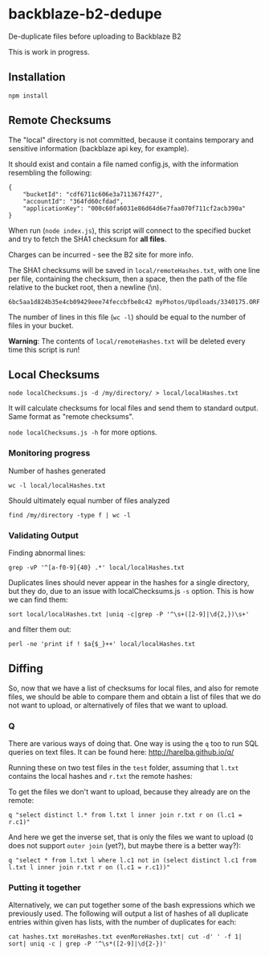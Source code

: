 # backblaze-b2-dedupe
De-duplicate files before uploading to Backblaze B2

This is work in progress.

## Installation

```
npm install
```


## Remote Checksums

The "local" directory is not committed, because it contains temporary and sensitive information (backblaze api key, for example).

It should exist and contain a file named config.js, with the information resembling the following:

```
{
	"bucketId": "cdf6711c606e3a711367f427",
	"accountId": "364fd60cfdad",
	"applicationKey": "000c60fa6031e86d64d6e7faa070f711cf2acb390a"
}
```

When run (`node index.js`), this script will connect to the specified bucket and try to fetch the SHA1 checksum for **all files**. 

Charges can be incurred - see the B2 site for more info.

The SHA1 checksums will be saved in `local/remoteHashes.txt`, with one line per file, containing the checksum, then a space, then the path of the file relative to the bucket root, then a newline (\n).

```
6bc5aa1d824b35e4cb09429eee74feccbfbe8c42 myPhotos/Updloads/3340175.ORF
```

The number of lines in this file (`wc -l`) should be equal to the number of files in your bucket.

**Warning**: The contents of `local/remoteHashes.txt` will be deleted every time this script is run!

## Local Checksums

```
node localChecksums.js -d /my/directory/ > local/localHashes.txt
```

It will calculate checksums for local files and send them to standard output. Same format as "remote checksums".

`node localChecksums.js -h` for more options.

### Monitoring progress

Number of hashes generated
```
wc -l local/localHashes.txt
```

Should ultimately equal number of files analyzed
```
find /my/directory -type f | wc -l
```

### Validating Output

Finding abnormal lines:
```
grep -vP '^[a-f0-9]{40} .*' local/localHashes.txt
```

Duplicates lines should never appear in the hashes for a single directory, but they do, due to an issue with localChecksums.js `-s` option. This is how we can find them:
```
sort local/localHashes.txt |uniq -c|grep -P '^\s+([2-9]|\d{2,})\s+'
```

and filter them out:
```
perl -ne 'print if ! $a{$_}++' local/localHashes.txt
```

## Diffing

So, now that we have a list of checksums for local files, and also for remote files, we should be able to compare them and obtain a list of files that we do not want to upload, or alternatively of files that we want to upload.

### Q

There are various ways of doing that. One way is using the `q` too to run SQL queries on text files. It can be found here: http://harelba.github.io/q/

Running these on two test files in the `test` folder, assuming that `l.txt` contains the local hashes and `r.txt` the remote hashes:

To get the files we don't want to upload, because they already are on the remote:
```
q "select distinct l.* from l.txt l inner join r.txt r on (l.c1 = r.c1)"
```

And here we get the inverse set, that is only the files we want to upload (`Q` does not support `outer join` (yet?), but maybe there is a better way?):
```
q "select * from l.txt l where l.c1 not in (select distinct l.c1 from l.txt l inner join r.txt r on (l.c1 = r.c1))"
```

### Putting it together

Alternatively, we can put together some of the bash expressions which we previously used. The following will output a list of hashes of all duplicate entries within given has lists, with the number of duplicates for each:

```
cat hashes.txt moreHashes.txt evenMoreHashes.txt| cut -d' ' -f 1| sort| uniq -c | grep -P '^\s*([2-9]|\d{2-})'
```
